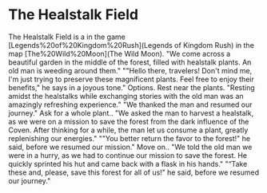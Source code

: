 # The Healstalk Field

The Healstalk Field is a in the game [Legends%20of%20Kingdom%20Rush](Legends of Kingdom Rush) in the map [The%20Wild%20Moon](The Wild Moon).
"We come across a beautiful garden in the middle of the forest, filled with healstalk plants. An old man is weeding around them."
""Hello there, travelers! Don't mind me, I'm just trying to preserve these magnificent plants. Feel free to enjoy their benefits," he says in a joyous tone."
Options.
Rest near the plants.
"Resting amidst the healstalks while exchanging stories with the old man was an amazingly refreshing experience."
"We thanked the man and resumed our journey."
Ask for a whole plant..
"We asked the man to harvest a healstalk, as we were on a mission to save the forest from the dark influence of the Coven. After thinking for a while, the man let us consume a plant, greatly replenishing our energies."
""You better return the favor to the forest!" he said, before we resumed our mission."
Move on..
"We told the old man we were in a hurry, as we had to continue our mission to save the forest. He quickly sprinted his hut and came back with a flask in his hands."
"“Take these and, please, save this forest for all of us!” he said, before we resumed our journey."